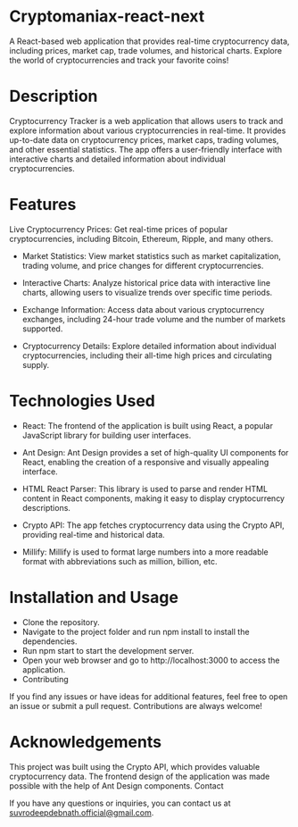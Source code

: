 # Cryptomaniax-react-next
 A React-based web application that provides real-time cryptocurrency data, including prices, market cap, trade volumes, and historical charts. Explore the world of cryptocurrencies and track your favorite coins!

# Description

Cryptocurrency Tracker is a web application that allows users to track and explore information about various cryptocurrencies in real-time. It provides up-to-date data on cryptocurrency prices, market caps, trading volumes, and other essential statistics. The app offers a user-friendly interface with interactive charts and detailed information about individual cryptocurrencies.

# Features

Live Cryptocurrency Prices: Get real-time prices of popular cryptocurrencies, including Bitcoin, Ethereum, Ripple, and many others.

- Market Statistics: View market statistics such as market capitalization, trading volume, and price changes for different cryptocurrencies.

- Interactive Charts: Analyze historical price data with interactive line charts, allowing users to visualize trends over specific time periods.

- Exchange Information: Access data about various cryptocurrency exchanges, including 24-hour trade volume and the number of markets supported.

- Cryptocurrency Details: Explore detailed information about individual cryptocurrencies, including their all-time high prices and circulating supply.

# Technologies Used

- React: The frontend of the application is built using React, a popular JavaScript library for building user interfaces.

- Ant Design: Ant Design provides a set of high-quality UI components for React, enabling the creation of a responsive and visually appealing interface.

- HTML React Parser: This library is used to parse and render HTML content in React components, making it easy to display cryptocurrency descriptions.

- Crypto API: The app fetches cryptocurrency data using the Crypto API, providing real-time and historical data.

- Millify: Millify is used to format large numbers into a more readable format with abbreviations such as million, billion, etc.

# Installation and Usage

- Clone the repository.
- Navigate to the project folder and run npm install to install the dependencies.
- Run npm start to start the development server.
- Open your web browser and go to http://localhost:3000 to access the application.
- Contributing

If you find any issues or have ideas for additional features, feel free to open an issue or submit a pull request. Contributions are always welcome!



# Acknowledgements

This project was built using the Crypto API, which provides valuable cryptocurrency data.
The frontend design of the application was made possible with the help of Ant Design components.
Contact

If you have any questions or inquiries, you can contact us at suvrodeepdebnath.official@gmail.com.




